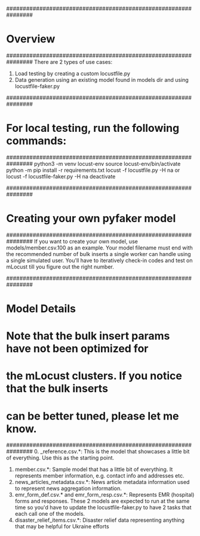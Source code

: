 ################################################################
# Overview
################################################################
There are 2 types of use cases:
1. Load testing by creating a custom locustfile.py
2. Data generation using an existing model found in models dir and using locustfile-faker.py

################################################################
# For local testing, run the following commands:
################################################################
python3 -m venv locust-env
source locust-env/bin/activate
python -m pip install -r requirements.txt
locust -f locustfile.py -H na or locust -f locustfile-faker.py -H na
deactivate

################################################################
# Creating your own pyfaker model 
################################################################
If you want to create your own model, use models/member.csv.100 as an example. Your model filename must end with the recommended number of bulk inserts a single worker can handle using a single simulated user. You'll have to iteratively check-in codes and test on mLocust till you figure out the right number.

################################################################
# Model Details
# Note that the bulk insert params have not been optimized for
# the mLocust clusters. If you notice that the bulk inserts
# can be better tuned, please let me know.
################################################################
0. _reference.csv.*: This is the model that showcases a little bit of everything. Use this as the starting point.
1. member.csv.*: Sample model that has a little bit of everything. It represents member information, e.g. contact info and addresses etc.
2. news_articles_metadata.csv.*: News article metadata information used to represent news aggregation information.
3. emr_form_def.csv.* and emr_form_resp.csv.*: Represents EMR (hospital) forms and responses. These 2 models are expected to run at the same time so you'd have to update the locustfile-faker.py to have 2 tasks that each call one of the models.
4. disaster_relief_items.csv.*: Disaster relief data representing anything that may be helpful for Ukraine efforts 
